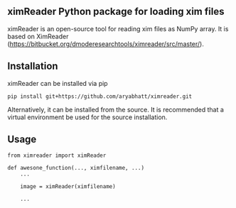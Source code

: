 ## ximReader Python package for loading xim files

ximReader is an open-source tool for reading xim files as NumPy array. It is based on XimReader (https://bitbucket.org/dmoderesearchtools/ximreader/src/master/). 

## Installation

ximReader can be installed via pip

    pip install git+https://github.com/aryabhatt/ximreader.git

Alternatively, it can be installed from the source. It is recommended that a virtual environment be used for the source installation.


## Usage

    from ximreader import ximReader

    def awesone_function(..., ximfilename, ...)
        ...

        image = ximReader(ximfilename)

        ...
